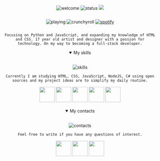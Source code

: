 <div align="center" class="welcome" style="display: flex; flex-flow: column wrap;">

![welcome](https://github.com/user-attachments/assets/3ecf8e9d-792c-4316-94a7-eeca9de6d2af)
<img src="https://api.statusbadges.me/badge/status/345556922440876032?simple=true" alt="status"> ![](https://komarev.com/ghpvc/?username=yowori&color=c8bea9)

<img src="https://api.statusbadges.me/badge/playing/345556922440876032" alt="playing"> <img src="https://api.statusbadges.me/badge/crunchyroll/345556922440876032" alt="crunchyroll"> <a href="https://api.statusbadges.me/openspotify/345556922440876032" target="_blank" rel="noopener"><img src="https://api.statusbadges.me/badge/spotify/345556922440876032" alt="spotify"></a>

```Focusing on Python and JavaScript, and expanding my knowledge of HTML and CSS. 17 year old artist and designer with a passion for technology. On my way to becoming a full-stack developer.```
</div>
<div align="center" class="skills" style="display: flex; flex-flow: column wrap">
  <details open>
	<summary>My skills</summary><br>

![skills](https://github.com/user-attachments/assets/12530f09-bde4-492c-b96d-611626295311)

  ```Currently I am studying HTML, CSS, JavaScript, NodeJS, C# using open sources and my project ideas are to simplify my daily routine.```
  
  <img src="https://i.postimg.cc/nh6xkFHW/html.png" width="50" height="50"/>
  <img src="https://i.postimg.cc/k4Cd0TRF/css.png" width="50" height="50"/>
  <img src="https://i.postimg.cc/Wzbc3tnd/js.png" width="50" height="50"/> <img src="https://i.postimg.cc/J06VBm6P/nodejs.png" width="50" height="50"/> <img src="https://i.postimg.cc/QxCrZ9CP/csharp.png" width="50" height="50"/>
  <br><br>
</div>

<div align="center" class="contacts" style="display: flex; flex-flow: column wrap">
  <details open>
  <summary>My contacts</summary><br>

![contacts](https://github.com/user-attachments/assets/7eb1107e-4a7e-4096-b5a0-fda917156846)

  ```Feel free to write if you have any questions of interest.```

  <a href="https://t.me/yowori"><img src="https://i.postimg.cc/NMBWJLZd/tg.png" width="50" height="50"/></a>
  <a href="https://discord.gg/mSYpGPj5Nf"><img src="https://i.postimg.cc/J0dvzx0F/discord.png" width="50" height="50"/></a>
  <a href="https://steamcommunity.com/id/yowori"><img src="https://i.postimg.cc/3JVzMtP4/steam.png" width="50" height="50"/></a>
</div>


